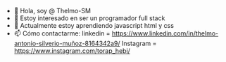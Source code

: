- 👋 Hola, soy @ Thelmo-SM
- 👀 Estoy interesado en ser un programador full stack
- 🌱 Actualmente estoy aprendiendo javascript html y css
- 📫 Cómo contactarme:
linkedin = https://www.linkedin.com/in/thelmo-antonio-silverio-muñoz-8164342a9/
Instagram = https://www.instagram.com/torap_hebi/